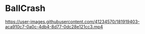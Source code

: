 # BallCrash

https://user-images.githubusercontent.com/41234570/181919403-aca910c7-0a0c-4db4-8d77-0dc28e121cc3.mp4

